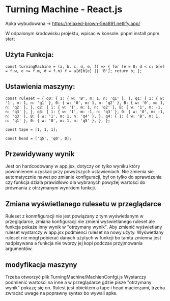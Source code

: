 # Turning Machine - React.js
Apka wybudowana -> https://relaxed-brown-5ea891.netlify.app/

W odpalonym środowisku projektu, wpisac w konsole.
pnpm install
pnpm start

## Użyta Funkcja: </br>
`const turningMachine = (a, b, c, d, e, f) => { for (e = 0; d < c; b[e] = f.w, e += f.m, d = f.n) f = a[d]b[e] || 'B']; return b; };`

## Ustawienia maszyny:</br>
`const ruleset = {
  q0: {
    1: { w: 'B', m: 1, n: 'q1' },
  },
  q1: {
    1: { w: '1', m: 1, n: 'q1' },
    0: { w: '0', m: 1, n: 'q2' },
    B: { w: '0', m: 1, n: 'q2' },
  },
  q2: {
    1: { w: '1', m: 1, n: 'q2' },
    B: { w: '1', m: -1, n: 'q3' },
  },
  q3: {
    1: { w: '1', m: -1, n: 'q3' },
    0: { w: '0', m: -1, n: 'q3' },
    B: { w: '1', m: 1, n: 'q4' },
  },
  q4: {
    1: { w: 'B', m: 1, n: 'q1' },
    0: { w: '0', m: 1, n: 'q5' },
  },
};`

`const tape = [1, 1, 1];`

`const head = ['q5', 'q0', 0];`

## Przewidywany wynik
Jest on hardcodowany w app.jsx, dotyczy on tylko wyniku który powinnienem uzyskać przy powyższych ustawieniach. Nie zmienia sie automatycznie nawet po zmianie konfiguracji, był on tylko do sprawdzenia czy funkcja działa prawidłowo dla wybranych powyżej wartości do prównania z otrzymanym wynikiem funkcji.

## Zmiana wyświetlanego rulesetu w przeglądarce
Ruleset z konmfiguracji nie jest powiązany z tym wyświetlanym w przeglądarce, zmiana konfiguracji nie zmieni wyświetlanego ruleset ale funkcja pokaże inny wynik w "otrzymany wynik". Aby zmienić wyświetlany ruleset wystarczy w app.jsx podmienci ruleset na nowy użyty. Wyświetlany ruleset nie mógł pobierać danych użytych w funkcji bo tamta zmienna jest nadpisywana a funkcja nie tworzy jej kopi podczas przyjmowania argumentów. 

## modyfikacja maszyny
Trzeba otworzyć plik TurningMachine/MachienConfgi.js
Wystarczy podmienić wartości na inne a w przeglądarce gdzie pisze "otrzymany wynik" pokazę się on. Rulest jest obiektem a tape i head macierzami, trzeba zwracać uwage na poprawny syntax bo wywali apke. 



